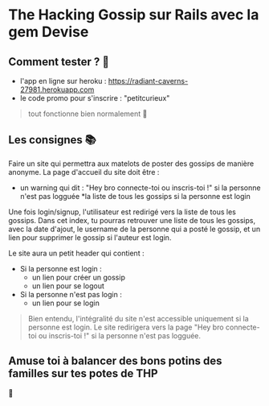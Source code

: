 # The Hacking Gossip sur Rails avec la gem Devise

## Comment tester ? 🤔

* l'app en ligne sur heroku : https://radiant-caverns-27981.herokuapp.com
* le code promo pour s'inscrire : "petitcurieux"

> tout fonctionne bien normalement 🎈

## Les consignes 📚
Faire un site qui permettra aux matelots de poster des gossips de manière anonyme. 
La page d'accueil du site doit être :
* un warning qui dit : "Hey bro connecte-toi ou inscris-toi !" si la personne n'est pas logguée
*la liste de tous les gossips si la personne est login

Une fois login/signup, l'utilisateur est redirigé vers la liste de tous les gossips. Dans cet index, tu pourras retrouver une liste de tous les gossips, avec la date d'ajout, le username de la personne qui a posté le gossip, et un lien pour supprimer le gossip si l'auteur est login.

Le site aura un petit header qui contient :

* Si la personne est login :
  * un lien pour créer un gossip
  * un lien pour se logout
* Si la personne n'est pas login :
  * un lien pour se login
> Bien entendu, l'intégralité du site n'est accessible uniquement si la personne est login. Le site redirigera vers la page "Hey bro connecte-toi ou inscris-toi !" si la personne n'est pas logguée.

## Amuse toi à balancer des bons potins des familles sur tes potes de THP

💌
